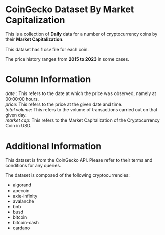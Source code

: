 # CoinGecko Dataset By Market Capitalization   

This is a collection of **Daily** data for a number of cryptocurrency coins by their **Market Capitalization**.   

This dataset has **1** csv file for each coin.   

The price history ranges from **2015 to 2023** in some cases.   

# Column Information   

_date_ : This refers to the date at which the price was observed, namely at 00:00:00 hours.   
_price_: This refers to the price at the given date and time.   
_total volume_: This refers to the volume of transactions carried out on that given day.   
_market cap_: This refers to the Market Capitalization of the Cryptocurrency Coin in USD.   

# Additional Information
This dataset is from the CoinGecko API. Please refer to their terms and conditions for any queries.   


The dataset is composed of the following cryptocurrencies:   

* algorand
* apecoin
* axie-infinity
* avalanche
* bnb
* busd
* bitcoin
* bitcoin-cash
* cardano

